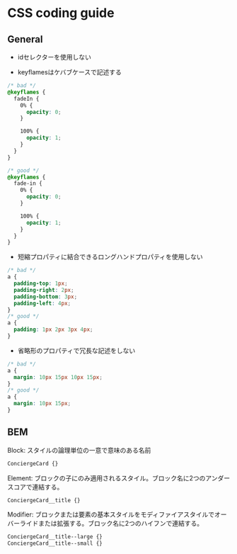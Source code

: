 # CSS coding guide

## General

- idセレクターを使用しない

- keyflamesはケバブケースで記述する

```css
/* bad */
@keyflames {
  fadeIn {
    0% {
      opacity: 0;
    }

    100% {
      opacity: 1;
    }
  }
}

/* good */
@keyflames {
  fade-in {
    0% {
      opacity: 0;
    }

    100% {
      opacity: 1;
    }
  }
}
```

- 短縮プロパティに結合できるロングハンドプロパティを使用しない

```css
/* bad */
a {
  padding-top: 1px;
  padding-right: 2px;
  padding-bottom: 3px;
  padding-left: 4px;
}
/* good */
a {
  padding: 1px 2px 3px 4px;
}
```

- 省略形のプロパティで冗長な記述をしない

```css
/* bad */
a {
  margin: 10px 15px 10px 15px;
}
/* good */
a {
  margin: 10px 15px;
}
```

## BEM

Block: スタイルの論理単位の一意で意味のある名前

```css
ConciergeCard {}
```

Element: ブロックの子にのみ適用されるスタイル。ブロック名に2つのアンダースコアで連結する。

```css
ConciergeCard__title {}
```

Modifier: ブロックまたは要素の基本スタイルをモディファイアスタイルでオーバーライドまたは拡張する。ブロック名に2つのハイフンで連結する。

```css
ConciergeCard__title--large {}
ConciergeCard__title--small {}
```
